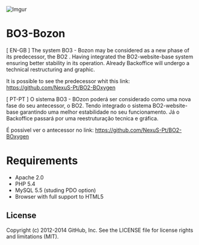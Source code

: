 ![Imgur](http://i.imgur.com/W2OqUN4.jpg)

# BO3-Bozon

[ EN-GB ]
The system BO3 - Bozon may be considered as a new phase of its predecessor, the BO2 .
Having integrated the BO2-website-base system ensuring better stability in its operation.
Already Backoffice will undergo a technical restructuring and graphic.

It is possible to see the predecessor whit this link: https://github.com/NexuS-Pt/BO2-BOxygen

[ PT-PT ]
O sistema BO3 - BOzon poderá ser considerado como uma nova fase do seu antecessor, o BO2.
Tendo integrado o sistema BO2-website-base garantindo uma melhor estabilidade no seu funcionamento.
Já o Backoffice passará por uma reestruturação tecnica e gráfica.

É possivel ver o antecessor no link: https://github.com/NexuS-Pt/BO2-BOxygen

# Requirements

* Apache 2.0
* PHP 5.4
* MySQL 5.5 (studing PDO option)
* Browser with full support to HTML5

## License

Copyright (c) 2012-2014 GitHub, Inc. See the LICENSE file for license rights and
limitations (MIT).